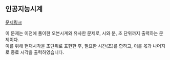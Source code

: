 ## 인공지능시계
[문제링크](https://www.acmicpc.net/problem/2530)

이 문제는 이전에 풀이한 오븐시계와 유사한 문제로, 시와 분, 초 단위까지 출력하는 문제이다.<br>
이를 위해 현재시각을 초단위로 표현한 후, 필요한 시간(초)를 합하고, 이를 몫과 나머지로 종료 시각을 출력하였습니다.
